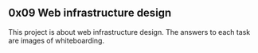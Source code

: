 ## 0x09 Web infrastructure design

This project is about web infrastructure design. The answers to each task
are images of whiteboarding.